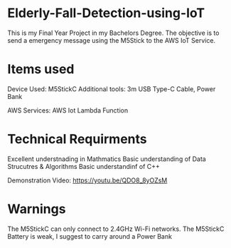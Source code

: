 # Elderly-Fall-Detection-using-IoT
This is my Final Year Project in my Bachelors Degree. 
The objective is to send a emergency message using the M5Stick to the AWS IoT Service.

# Items used
Device Used: M5StickC
Additional tools: 3m USB Type-C Cable, 
                   Power Bank

AWS Services: AWS Iot
              Lambda Function

# Technical Requirments
Excellent understnading in Mathmatics
Basic  understanding of Data Strucutres & Algorithms
Basic understandinf of C++

Demonstration Video: https://youtu.be/QDO8_8yOZsM

# Warnings
The M5StickC can only connect to 2.4GHz Wi-Fi networks.
The M5StickC Battery is weak, I suggest to carry around a Power Bank 
